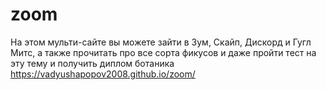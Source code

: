 # zoom
На этом мульти-сайте вы можете зайти в Зум, Скайп, Дискорд и Гугл Митс, а также прочитать про все сорта фикусов и даже пройти тест на эту тему и получить диплом ботаника
https://vadyushapopov2008.github.io/zoom/

